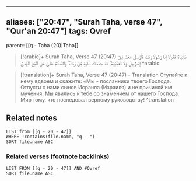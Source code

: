 
---
aliases: ["20:47", "Surah Taha, verse 47", "Qur'an 20:47"]
tags: Qvref
---

parent:: [[q - Taha (20)|Taha]]

> [!arabic]+ Surah Taha, Verse 47 (20:47)
> <span class="quran-arabic">فَأْتِيَاهُ فَقُولَآ إِنَّا رَسُولَا رَبِّكَ فَأَرْسِلْ مَعَنَا بَنِىٓ إِسْرَٰٓءِيلَ وَلَا تُعَذِّبْهُمْ ۖ قَدْ جِئْنَـٰكَ بِـَٔايَةٍ مِّن رَّبِّكَ ۖ وَٱلسَّلَـٰمُ عَلَىٰ مَنِ ٱتَّبَعَ ٱلْهُدَىٰٓ</span>
^arabic

> [!translation]+ Surah Taha, Verse 47 (20:47) - Translation
> Ступайте к нему вдвоем и скажите: «Мы - посланники твоего Господа. Отпусти с нами сынов Исраила (Израиля) и не причиняй им мучения. Мы явились к тебе со знамением от нашего Господа. Мир тому, кто последовал верному руководству!
^translation



## Related notes
```dataview
LIST from [[q - 20 - 47]]
WHERE !contains(file.name, "q - ")
SORT file.name ASC
```

### Related verses (footnote backlinks)
```dataview
LIST FROM [[q - 20 - 47]] AND #Qvref
SORT file.name ASC
```

